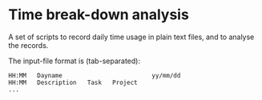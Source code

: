 Time break-down analysis
========================

A set of scripts to record daily time usage in plain text files, and to analyse the records.

The input-file format is (tab-separated):

    HH:MM   Dayname                         yy/mm/dd
    HH:MM   Description   Task   Project
    ...

